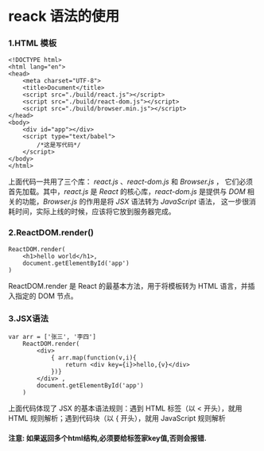 # reack 语法的使用
### 1.HTML 模板
    <!DOCTYPE html>
    <html lang="en">
    <head>
        <meta charset="UTF-8">
        <title>Document</title>
        <script src="./build/react.js"></script>
        <script src="./build/react-dom.js"></script>
        <script src="./build/browser.min.js"></script>
    </head>
    <body>
        <div id="app"></div>
        <script type="text/babel">
            /*这是写代码*/
        </script>
    </body>
    </html>
上面代码一共用了三个库： *react.js* 、*react-dom.js* 和 *Browser.js* ，
它们必须首先加载。其中，*react.js* 是 *React* 的核心库，*react-dom.js*
是提供与 *DOM* 相关的功能，*Browser.js* 的作用是将 *JSX* 语法转为 *JavaScript* 语法，
这一步很消耗时间，实际上线的时候，应该将它放到服务器完成。
### 2.ReactDOM.render()
    ReactDOM.render(
        <h1>hello world</h1>,
        document.getElementById('app')
    )
ReactDOM.render 是 React 的最基本方法，用于将模板转为 HTML 语言，并插入指定的 DOM 节点。
### 3.JSX语法
    var arr = ['张三', '李四']
        ReactDOM.render(
            <div>
                { arr.map(function(v,i){
                    return <div key={i}>hello,{v}</div>
                })}
            </div> ,
            document.getElementById('app')
        )
上面代码体现了 JSX 的基本语法规则：遇到 HTML 标签（以 < 开头），就用 HTML 规则解析；遇到代码块（以 { 开头），就用 JavaScript 规则解析   
#### 注意: 如果返回多个html结构,必须要给标签家key值,否则会报错.
